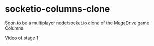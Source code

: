 socketio-columns-clone
======================

Soon to be a multiplayer node/socket.io clone of the MegaDrive game Columns

[Video of stage 1](https://asciinema.org/a/14176)
